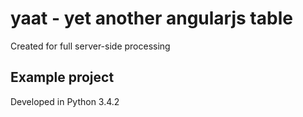 # yaat - yet another angularjs table
Created for full server-side processing

## Example project
Developed in Python 3.4.2